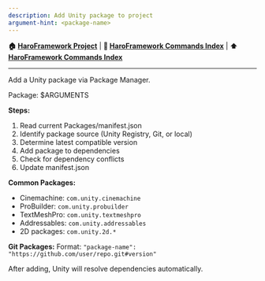 ```yaml
---
description: Add Unity package to project
argument-hint: <package-name>
---
```




<!-- Navigation -->
**🏠 [HaroFramework Project](../MASTER_INDEX.md)** | **📂 [HaroFramework Commands Index](INDEX.md)** | **⬆️ [HaroFramework Commands Index](INDEX.md)**

---
Add a Unity package via Package Manager.

Package: $ARGUMENTS

**Steps:**
1. Read current Packages/manifest.json
2. Identify package source (Unity Registry, Git, or local)
3. Determine latest compatible version
4. Add package to dependencies
5. Check for dependency conflicts
6. Update manifest.json

**Common Packages:**
- Cinemachine: `com.unity.cinemachine`
- ProBuilder: `com.unity.probuilder`
- TextMeshPro: `com.unity.textmeshpro`
- Addressables: `com.unity.addressables`
- 2D packages: `com.unity.2d.*`

**Git Packages:**
Format: `"package-name": "https://github.com/user/repo.git#version"`

After adding, Unity will resolve dependencies automatically.